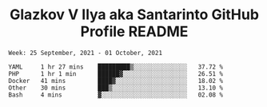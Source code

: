 <h1 align="center">Glazkov V Ilya aka Santarinto GitHub Profile README</h1>

<!--START_SECTION:waka-->
```text
Week: 25 September, 2021 - 01 October, 2021

YAML     1 hr 27 mins    █████████▒░░░░░░░░░░░░░░░   37.72 % 
PHP      1 hr 1 min      ██████▓░░░░░░░░░░░░░░░░░░   26.51 % 
Docker   41 mins         ████▓░░░░░░░░░░░░░░░░░░░░   18.02 % 
Other    30 mins         ███▒░░░░░░░░░░░░░░░░░░░░░   13.10 % 
Bash     4 mins          ▓░░░░░░░░░░░░░░░░░░░░░░░░   02.08 % 
```
<!--END_SECTION:waka-->